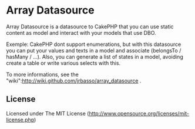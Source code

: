 # Array Datasource

Array Datasource is a datasource to CakePHP that you can use static content as model and interact
with your models that use DBO.

Exemple: CakePHP dont support enumerations, but with this datasource you can put your values and
texts in a model and associate (belongsTo / hasMany / ...). Also, you can generate a list of
states in a model, avoiding create a table or write various selects with this.

To more informations, see the "wiki":http://wiki.github.com/jrbasso/array_datasource .

## License

Licensed under The MIT License (http://www.opensource.org/licenses/mit-license.php)